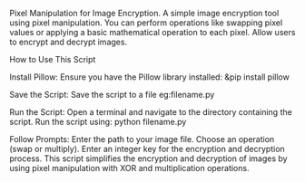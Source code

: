 Pixel Manipulation for Image Encryption. A simple image encryption tool using pixel manipulation. You can perform operations like swapping pixel values or applying a basic mathematical operation to each pixel. Allow users to encrypt and decrypt images.


How to Use This Script

Install Pillow: Ensure you have the Pillow library installed:
&pip install pillow

Save the Script: Save the script to a file eg:filename.py

Run the Script:
Open a terminal and navigate to the directory containing the script.
Run the script using:
python filename.py

Follow Prompts:
Enter the path to your image file.
Choose an operation (swap or multiply).
Enter an integer key for the encryption and decryption process.
This script simplifies the encryption and decryption of images by using pixel manipulation with XOR and multiplication operations.
